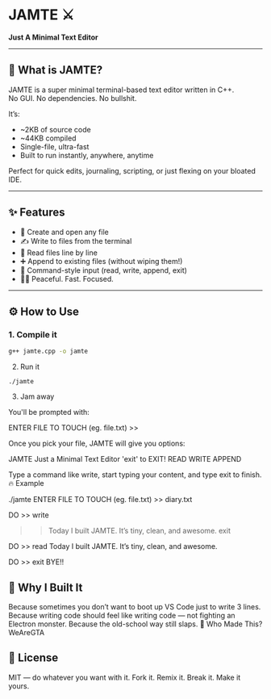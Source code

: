 # JAMTE ⚔️  
**Just A Minimal Text Editor**

---

## 🧠 What is JAMTE?

JAMTE is a super minimal terminal-based text editor written in C++.  
No GUI. No dependencies. No bullshit.

It’s:
- ~2KB of source code  
- ~44KB compiled  
- Single-file, ultra-fast  
- Built to run instantly, anywhere, anytime  

Perfect for quick edits, journaling, scripting, or just flexing on your bloated IDE.

---

## ✨ Features

- 📄 Create and open any file
- ✍️ Write to files from the terminal
- 📖 Read files line by line
- ➕ Append to existing files (without wiping them!)
- 🔁 Command-style input (read, write, append, exit)
- 🧘‍♂️ Peaceful. Fast. Focused.

---

## ⚙️ How to Use

### 1. Compile it

```bash
g++ jamte.cpp -o jamte
```

2. Run it

```./jamte```

3. Jam away

You'll be prompted with:

ENTER FILE TO TOUCH (eg. file.txt) >>

Once you pick your file, JAMTE will give you options:

JAMTE
Just a Minimal Text Editor
'exit' to EXIT!
READ
WRITE
APPEND

Type a command like write, start typing your content, and type exit to finish.
🔥 Example

./jamte
ENTER FILE TO TOUCH (eg. file.txt) >> diary.txt

DO >> write
>> Today I built JAMTE.
>> It’s tiny, clean, and awesome.
>> exit

DO >> read
Today I built JAMTE.
It’s tiny, clean, and awesome.

DO >> exit
BYE!!

## 🧪 Why I Built It

Because sometimes you don’t want to boot up VS Code just to write 3 lines.
Because writing code should feel like writing code — not fighting an Electron monster.
Because the old-school way still slaps.
🤘 Who Made This?
WeAreGTA

## 📜 License

MIT — do whatever you want with it.
Fork it. Remix it. Break it. Make it yours.
